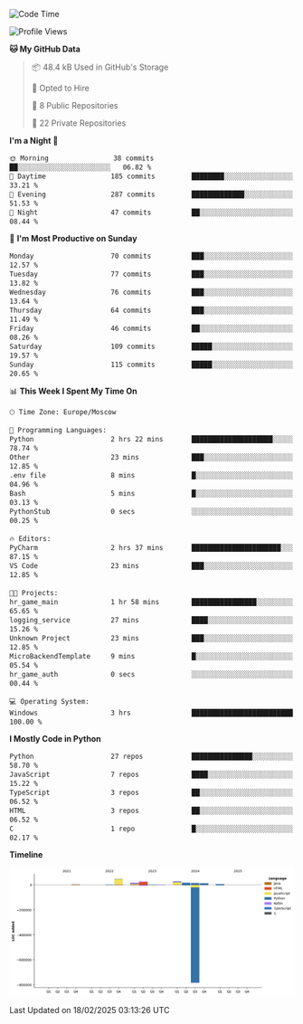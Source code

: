 <!--START_SECTION:waka-->
![Code Time](http://img.shields.io/badge/Code%20Time-604%20hrs%2050%20mins-blue)

![Profile Views](http://img.shields.io/badge/Profile%20Views-1-blue)

**🐱 My GitHub Data** 

> 📦 48.4 kB Used in GitHub's Storage 
 > 
> 💼 Opted to Hire
 > 
> 📜 8 Public Repositories 
 > 
> 🔑 22 Private Repositories 
 > 
**I'm a Night 🦉** 

```text
🌞 Morning                38 commits          ██░░░░░░░░░░░░░░░░░░░░░░░   06.82 % 
🌆 Daytime                185 commits         ████████░░░░░░░░░░░░░░░░░   33.21 % 
🌃 Evening                287 commits         █████████████░░░░░░░░░░░░   51.53 % 
🌙 Night                  47 commits          ██░░░░░░░░░░░░░░░░░░░░░░░   08.44 % 
```
📅 **I'm Most Productive on Sunday** 

```text
Monday                   70 commits          ███░░░░░░░░░░░░░░░░░░░░░░   12.57 % 
Tuesday                  77 commits          ███░░░░░░░░░░░░░░░░░░░░░░   13.82 % 
Wednesday                76 commits          ███░░░░░░░░░░░░░░░░░░░░░░   13.64 % 
Thursday                 64 commits          ███░░░░░░░░░░░░░░░░░░░░░░   11.49 % 
Friday                   46 commits          ██░░░░░░░░░░░░░░░░░░░░░░░   08.26 % 
Saturday                 109 commits         █████░░░░░░░░░░░░░░░░░░░░   19.57 % 
Sunday                   115 commits         █████░░░░░░░░░░░░░░░░░░░░   20.65 % 
```


📊 **This Week I Spent My Time On** 

```text
🕑︎ Time Zone: Europe/Moscow

💬 Programming Languages: 
Python                   2 hrs 22 mins       ████████████████████░░░░░   78.74 % 
Other                    23 mins             ███░░░░░░░░░░░░░░░░░░░░░░   12.85 % 
.env file                8 mins              █░░░░░░░░░░░░░░░░░░░░░░░░   04.96 % 
Bash                     5 mins              █░░░░░░░░░░░░░░░░░░░░░░░░   03.13 % 
PythonStub               0 secs              ░░░░░░░░░░░░░░░░░░░░░░░░░   00.25 % 

🔥 Editors: 
PyCharm                  2 hrs 37 mins       ██████████████████████░░░   87.15 % 
VS Code                  23 mins             ███░░░░░░░░░░░░░░░░░░░░░░   12.85 % 

🐱‍💻 Projects: 
hr_game_main             1 hr 58 mins        ████████████████░░░░░░░░░   65.65 % 
logging_service          27 mins             ████░░░░░░░░░░░░░░░░░░░░░   15.26 % 
Unknown Project          23 mins             ███░░░░░░░░░░░░░░░░░░░░░░   12.85 % 
MicroBackendTemplate     9 mins              █░░░░░░░░░░░░░░░░░░░░░░░░   05.54 % 
hr_game_auth             0 secs              ░░░░░░░░░░░░░░░░░░░░░░░░░   00.44 % 

💻 Operating System: 
Windows                  3 hrs               █████████████████████████   100.00 % 
```

**I Mostly Code in Python** 

```text
Python                   27 repos            ███████████████░░░░░░░░░░   58.70 % 
JavaScript               7 repos             ████░░░░░░░░░░░░░░░░░░░░░   15.22 % 
TypeScript               3 repos             ██░░░░░░░░░░░░░░░░░░░░░░░   06.52 % 
HTML                     3 repos             ██░░░░░░░░░░░░░░░░░░░░░░░   06.52 % 
C                        1 repo              █░░░░░░░░░░░░░░░░░░░░░░░░   02.17 % 
```



**Timeline**

![Lines of Code chart](https://raw.githubusercontent.com/adlemx/adlemx/main/assets/bar_graph.png)


 Last Updated on 18/02/2025 03:13:26 UTC
<!--END_SECTION:waka-->
